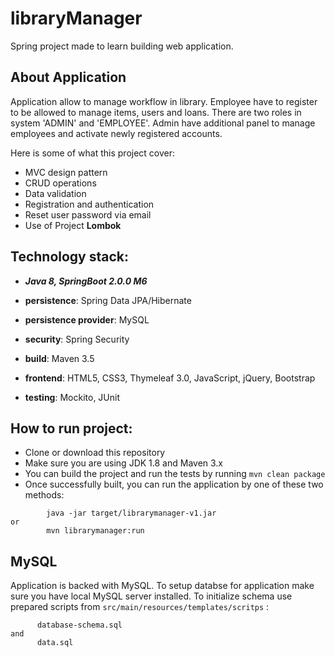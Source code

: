 # libraryManager
Spring project made to learn building web application.

## About Application

Application allow to manage workflow in library. Employee have to register to be allowed to manage items, users and loans. 
There are two roles in system 'ADMIN' and 'EMPLOYEE'. Admin have additional panel to manage employees 
and activate newly registered accounts.

Here is some of what this project cover:

* MVC design pattern
* CRUD operations
* Data validation
* Registration and authentication
* Reset user password via email
* Use of Project **Lombok**


## Technology stack:
  * ***Java 8, SpringBoot 2.0.0 M6***  
  
  * **persistence**: Spring Data JPA/Hibernate
  * **persistence provider**: MySQL
  * **security**: Spring Security
  * **build**: Maven 3.5
  * **frontend**: HTML5, CSS3, Thymeleaf 3.0, JavaScript, jQuery, Bootstrap
  * **testing**: Mockito, JUnit
  
  
## How to run project:
* Clone or download this repository 
* Make sure you are using JDK 1.8 and Maven 3.x
* You can build the project and run the tests by running ```mvn clean package```
* Once successfully built, you can run the application by one of these two methods:

```
        java -jar target/librarymanager-v1.jar
or
        mvn librarymanager:run
```

## MySQL

Application is backed with MySQL. To setup databse for application make sure you have local MySQL server installed. 
To initialize schema use prepared scripts from ```src/main/resources/templates/scritps``` :

```
      database-schema.sql
and 
      data.sql
``` 

